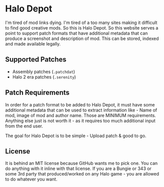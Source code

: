 # Halo Depot

I'm tired of mod links dying. I'm tired of a too many sites making it difficult to find good creative mods. So this is
Halo Depot. So this website serves a point to support patch formats that have additional metadata that can produce
a screenshot and description of mod. This can be stored, indexed and made available legally.

## Supported Patches

 * Assembly patches (`.patchdat`)
 * Halo 2 era patches (`.serenity`)
 
## Patch Requirements

 In order for a patch format to be added to Halo Depot, it must have some additional metadata that can be used to
 extract information like - Name of mod, image of mod and author name. Those are MINIMUM requirements. Anything else 
 just is not worth it - as it requires too much additional input from the end user.
 
 The goal for Halo Depot is to be simple - Upload patch & good to go.
 
## License

 It is behind an MIT license because GitHub wants me to pick one. You can do anything with it inline with that license.
 If you are a Bungie or 343 or some 3rd party that produced/worked on any Halo game - you are allowed to do whatever
 you want.
